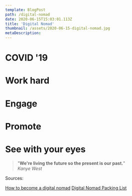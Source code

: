 ```yaml
---
template: BlogPost
path: /digital-nomad
date: 2020-06-15T15:03:01.113Z
title: 'Digital Nomad'
thumbnail: /assets/2020-06-15-digital-nomad.jpg
metaDescription: 
---
```


# COVID '19

# Work hard

# Engage

# Promote

# See with your eyes

> "**We're living the future so the present is our past.**"\
_Kanye West_

Sources: 

[How to become a digital nomad](https://www.indietraveller.co/how-to-become-a-digital-nomad/)
[Digital Nomad Packing List](https://www.packhacker.com/packing-list/digital-nomad)